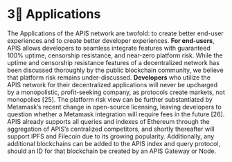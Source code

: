 # 3⃣ Applications

The Applications of the APIS network are twofold: to create better end-user experiences and to create better developer experiences. **For end-users**, APIS allows developers to seamless integrate features with guaranteed 100% uptime, censorship resistance, and near-zero platform risk. While the uptime and censorship resistance features of a decentralized network has been discussed thoroughly by the public blockchain community, we believe that platform risk remains under-discussed. **Developers** who utilize the APIS network for their decentralized applications will never be upcharged by a monopolistic, profit-seeking company, as protocols create markets, not monopolies \[25]. The platform risk view can be further substantiated by Metamask’s recent change in open-source licensing, leaving developers to question whether a Metamask integration will require fees in the future \[26]. APIS already supports all queries and indexes of Ethereum through the aggregation of APIS’s centralized competitors, and shortly thereafter will support IPFS and Filecoin due to its growing popularity. Additionally, any additional blockchains can be added to the APIS index and query protocol, should an ID for that blockchain be created by an APIS Gateway or Node.
